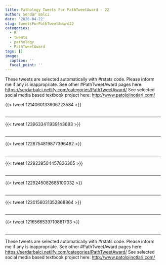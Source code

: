 ```yaml
---
title: Pathology Tweets For PathTweetAward - 22
author: Serdar Balci
date: '2020-04-22'
slug: tweetsForPathTweetAward22
categories:
  - R
  - tweets
  - pathology
  - PathTweetAward
tags: []
image:
  caption: ''
  focal_point: ''
---
```



These tweets are selected automatically with #rstats code. Please inform me if any is inappropriate.
See other #PathTweetAward pages here: https://serdarbalci.netlify.com/categories/PathTweetAward/ 
See selected social media based textbook project here: http://www.patolojinotlari.com/

{{< tweet 1214060133606723584 >}}
<br>
<br>
<hr>
{{< tweet 1239633411939143683 >}}
<br>
<br>
<hr>
{{< tweet 1228754819877396482 >}}
<br>
<br>
<hr>
{{< tweet 1229239504457826305 >}}
<br>
<br>
<hr>
{{< tweet 1229245082685100032 >}}
<br>
<br>
<hr>
{{< tweet 1220156031352868864 >}}
<br>
<br>
<hr>
{{< tweet 1216566539710881793 >}}
<br>
<br>
<hr>


These tweets are selected automatically with #rstats code. Please inform me if any is inappropriate.
See other #PathTweetAward pages here: https://serdarbalci.netlify.com/categories/PathTweetAward/ 
See selected social media based textbook project here: http://www.patolojinotlari.com/

